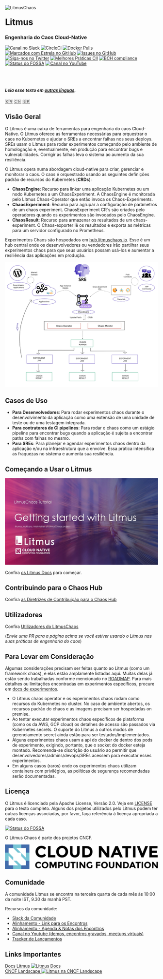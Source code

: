 <img alt="LitmusChaos" src="https://landscape.cncf.io/logos/litmus.svg" width="200" align="left">

# Litmus
### Engenharia do Caos Cloud-Native

[![Canal no Slack](https://img.shields.io/badge/Slack-Join-purple)](https://slack.litmuschaos.io)
[![CircleCI](https://circleci.com/gh/litmuschaos/litmus/tree/master.svg?style=shield)](https://app.circleci.com/pipelines/github/litmuschaos/litmus)
[![Docker Pulls](https://img.shields.io/docker/pulls/litmuschaos/chaos-operator.svg)](https://hub.docker.com/r/litmuschaos/chaos-operator)
[![Marcados com Estrela no GitHub](https://img.shields.io/github/stars/litmuschaos/litmus?style=social)](https://github.com/litmuschaos/litmus/stargazers)
[![Issues no GitHub](https://img.shields.io/github/issues/litmuschaos/litmus)](https://github.com/litmuschaos/litmus/issues)
[![Siga-nos no Twitter](https://img.shields.io/twitter/follow/litmuschaos?style=social)](https://twitter.com/LitmusChaos)
[![Melhores Práticas CII](https://bestpractices.coreinfrastructure.org/projects/3202/badge)](https://bestpractices.coreinfrastructure.org/projects/3202)
[![BCH compliance](https://bettercodehub.com/edge/badge/litmuschaos/litmus?branch=master)](https://bettercodehub.com/)
[![Status do FOSSA](https://app.fossa.io/api/projects/git%2Bgithub.com%2Flitmuschaos%2Flitmus.svg?type=shield)](https://app.fossa.io/projects/git%2Bgithub.com%2Flitmuschaos%2Flitmus?ref=badge_shield)
[![Canal no YouTube](https://img.shields.io/badge/YouTube-Subscribe-red)](https://www.youtube.com/channel/UCa57PMqmz_j0wnteRa9nCaw)
<br><br><br><br>

#### *Leia esse texto em [outras línguas](translations/TRANSLATIONS.md).*

[🇰🇷](translations/README-ko.md) [🇨🇳](translations/README-chn.md) [🇧🇷](translations/README-pt-br.md)

## Visão Geral

O Litmus é uma caixa de ferramentas para engenharia do caos Cloud-Native. O Litmus oferece as ferramentas necessárias para orquestrar o caos no Kubernetes e ajudar o SREs a encontrar falhas nos seus deploys. SREs usam o Litmus para rodar experimentos começando pelo ambiente de homologação e, eventualmente, em produção para encontrar bugs e vulnerabilidades. Corrigir as falhas leva o sistema ao aumento da sua resiliência.

O Litmus opera numa abordagem cloud-native para criar, gerenciar e monitorar o caos. O caos é orquestrado usando as seguintes definições padrão de recursos do Kubernetes (**CRDs**):

- **ChaosEngine**: Recurso para linkar uma aplicação Kubernetes ou um nodo Kubernetes a um ChaosExperiment. A ChaosEngine é monitorada pelo Litmus Chaos-Operator que então invoca os Chaos-Experiments.
- **ChaosExperiment**: Recurso para agrupar a configuração de parâmetros de um chaos experiment. ChaosExperiment CR´s são criados pelo operadores quando os experimentos são invocados pelo ChaosEngine.
- **ChaosResult**: Recurso para armazenar os resultados de um chaos-experiment. O Chaos-exporter lê os resultados e exporta as métricas para um servidor configurado no Prometheus.

Experimentos Chaos são hospedados em <a href="https://hub.litmuschaos.io" target="_blank">hub.litmuschaos.io</a>. Esse é um hub central onde os desenvolvedores ou vendedores irão partilhar seus experimentos chaos para que seus usuários possam usá-los e aumentar a resiliência das aplicações em produção.

![Fluxo de Trabalho do Litmus](/images/litmus-arch_1.png)

## Casos de Uso

- **Para Desenvolvedores**: Para rodar experimentos chaos durante o desenvolvimento da aplicação como uma extensão de uma unidade de teste ou de uma testagem integrada.
- **Para contrutores de CI pipelines**: Para rodar o chaos como um estágio pipeline para encontrar bugs quando a aplicação é sujeita a encontrar paths com falhas no mesmo.
- **Para SREs**: Para planejar e agendar experimentos chaos dentro da aplicação e/ou na infraestrutura que a envolve. Essa prática intensifica as fraquezas no sistema e aumenta sua resiliência.

## Começando a Usar o Litmus

[![IMAGE ALT TEXT](images/maxresdefault.jpg)](https://youtu.be/W5hmNbaYPfM)

Confira <a href="https://docs.litmuschaos.io/docs/next/getstarted.html" target="_blank">os Litmus Docs</a> para começar.

## Contribuindo para o Chaos Hub

Confira <a href="https://github.com/litmuschaos/community-charts/blob/master/CONTRIBUTING.md" target="_blank">as Diretrizes de Contribuição para o Chaos Hub</a>

## Utilizadores

Confira <a href="https://github.com/litmuschaos/litmus/blob/master/ADOPTERS.md" target="_blank">Utilizadores do LitmusChaos</a>

(_Envie uma PR para a página acima se você estiver usando o  Litmus nas suas práticas de engenharia do caos_)

## Para Levar em Consideração

Algumas considerações precisam ser feitas quanto ao Litmus (como um framework chaos), e elas estão amplamente listadas aqui. Muitas delas já estão sendo trabalhadas conforme mencionado no [ROADMAP](./ROADMAP.md). Para mais detalhes ou limitações encontradas em experimentos específicos, procure em [docs de experimentos](https://docs.litmuschaos.io/docs/pod-delete/).

- O Litmus chaos operator e os experimentos chaos rodam como recursos do Kubernetes no cluster. No caso de ambiente abertos, os recursos padrão do chaos e as imagens precisam ser hospedadas on premise.
- Ao tentar executar experimentos chaos específicos de plataforma (como os da AWS, GCP cloud) os detalhes de acesso são passados via Kubernetes secrets. O suporte do Litmus
  a outros modos de gerenciamento secret ainda estão para ser testados/implementados.
- Alguns experimentos chaos usam a api do docker de dentro dos pods de experimento, exigindo, portanto, que o socket do docker esteja montado. Recomenda-se discrição do usuário ao permitir que desenvolvedores/admins/devops/SREs acessem para executar esses experimentos. 
- Em alguns casos (raros) onde os experimentos chaos utilizam containers com privilégios, as políticas de segurança recomendadas serão documentadas.

## Licença

O Litmus é licenciado pela Apache License, Versão 2.0. Veja em [LICENSE](./LICENSE) para o texto completo. Alguns dos projetos utilizados pelo Litmus podem ter outras licenças associadas, por favor, faça referência à licença apropriada a cada caso.

[![Status do FOSSA](https://app.fossa.io/api/projects/git%2Bgithub.com%2Flitmuschaos%2Flitmus.svg?type=large)](https://app.fossa.io/projects/git%2Bgithub.com%2Flitmuschaos%2Flitmus?ref=badge_large)

O Litmus Chaos é parte dos projetos CNCF.

[![CNCF](https://github.com/cncf/artwork/blob/master/other/cncf/horizontal/color/cncf-color.png)](https://landscape.cncf.io/selected=litmus)

## Comunidade

A comunidade Litmus se encontra na terceira quarta de cada mês às 10:00 da noite IST, 9.30 da manhã PST.

Recursos da comunidade:

- [Slack da Comunidade](https://slack.litmuschaos.io)
- [Alinhamento - Link para os Encontros](https://zoom.us/j/91358162694)
- [Alinhamento - Agenda & Notas dos Encontros](https://hackmd.io/a4Zu_sH4TZGeih-xCimi3Q)
- [Canal no Youtube (demos, encontros gravados, meetups virtuais)](https://www.youtube.com/channel/UCa57PMqmz_j0wnteRa9nCaw)
- [Tracker de Lançamentos](https://github.com/litmuschaos/litmus/milestones)

## Links Importantes

<a href="https://docs.litmuschaos.io">
  Docs Litmus <img src="https://avatars0.githubusercontent.com/u/49853472?s=200&v=4" alt="Litmus Docs" height="15">
</a>
<br>
<a href="https://landscape.cncf.io/selected=litmus">
  CNCF Landscape <img src="https://landscape.cncf.io/images/left-logo.svg" alt="Litmus na CNCF Landscape" height="15">
</a>
